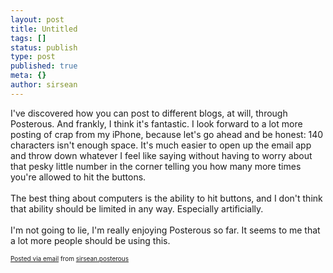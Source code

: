 ```yaml
---
layout: post
title: Untitled
tags: []
status: publish
type: post
published: true
meta: {}
author: sirsean
---
```

I've discovered how you can post to different blogs, at will, through Posterous. And frankly, I think it's fantastic. I look forward to a lot more posting of crap from my iPhone, because let's go ahead and be honest: 140 characters isn't enough space. It's much easier to open up the email app and throw down whatever I feel like saying without having to worry about that pesky little number in the corner telling you how many more times you're allowed to hit the buttons. <br />&nbsp;<br />The best thing about computers is the ability to hit buttons, and I don't think that ability should be limited in any way. Especially artificially. <br />&nbsp;<br />I'm not going to lie, I'm really enjoying Posterous so far. It seems to me that a lot more people should be using this.<p style="font-size: 10px;">  <a href="http://posterous.com">Posted via email</a>   from <a href="http://sirsean.posterous.com/untitled-40538">sirsean.posterous</a>  </p>
